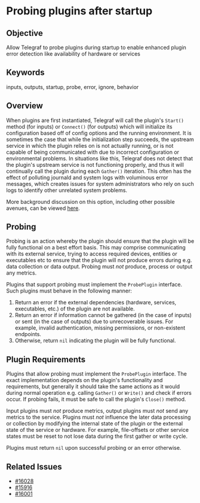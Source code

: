 # Probing plugins after startup

## Objective

Allow Telegraf to probe plugins during startup to enable enhanced plugin error 
detection like availability of hardware or services

## Keywords

inputs, outputs, startup, probe, error, ignore, behavior

## Overview

When plugins are first instantiated, Telegraf will call the plugin's `Start()` 
method (for inputs) or `Connect()` (for outputs) which will initialize its 
configuration based off of config options and the running environment. It is 
sometimes the case that while the initialization step succeeds, the upstream 
service in which the plugin relies on is not actually running, or is not capable 
of being communicated with due to incorrect configuration or environmental 
problems. In situations like this, Telegraf does not detect that the plugin's 
upstream service is not functioning properly, and thus it will continually call 
the plugin during each `Gather()` iteration. This often has the effect of 
polluting journald and system logs with voluminous error messages, which creates 
issues for system administrators who rely on such logs to identify other 
unrelated system problems.

More background discussion on this option, including other possible avenues, can 
be viewed [here](https://github.com/influxdata/telegraf/issues/16028).

## Probing

Probing is an action whereby the plugin should ensure that the plugin will be
fully functional on a best effort basis. This may comprise communicating with
its external service, trying to access required devices, entities or executables
etc to ensure that the plugin will not produce errors during e.g. data collection
or data output. Probing must *not* produce, process or output any metrics.

Plugins that support probing must implement the `ProbePlugin` interface. Such 
plugins must behave in the following manner:

1. Return an error if the external dependencies (hardware, services, 
executables, etc.) of the plugin are not available.
2. Return an error if information cannot be gathered (in the case of inputs) or 
sent (in the case of outputs) due to unrecoverable issues. For example, invalid 
authentication, missing permissions, or non-existent endpoints.
3. Otherwise, return `nil` indicating the plugin will be fully functional.

## Plugin Requirements

Plugins that allow probing must implement the `ProbePlugin` interface. The
exact implementation depends on the plugin's functionality and requirements,
but generally it should take the same actions as it would during normal operation
e.g. calling `Gather()` or `Write()` and check if errors occur. If probing fails, 
it must be safe to call the plugin's `Close()` method.

Input plugins must *not* produce metrics, output plugins must *not* send any
metrics to the service. Plugins must *not* influence the later data processing or
collection by modifying the internal state of the plugin or the external state of the
service or hardware. For example, file-offsets or other service states must be
reset to not lose data during the first gather or write cycle.

Plugins must return `nil` upon successful probing or an error otherwise.

## Related Issues

- [#16028](https://github.com/influxdata/telegraf/issues/16028)
- [#15916](https://github.com/influxdata/telegraf/pull/15916)
- [#16001](https://github.com/influxdata/telegraf/pull/16001)

